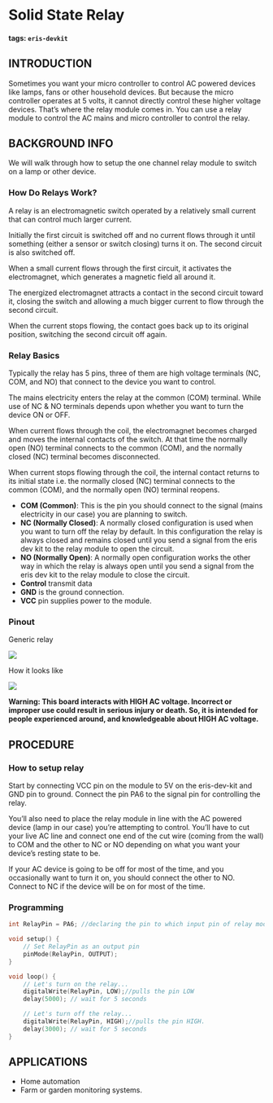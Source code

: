 # Solid State Relay

#### tags: `eris-devkit`

## INTRODUCTION

Sometimes you want your micro controller to control AC powered devices like lamps, fans or other household devices. But because the micro controller operates at 5 volts, it cannot directly control these higher voltage devices. That’s where the relay module comes in. You can use a relay module to control the AC mains and micro controller to control the relay.

## BACKGROUND INFO

We will walk through how to setup the one channel relay module to switch on a lamp or other device.

### How Do Relays Work?

A relay is an electromagnetic switch operated by a relatively small current that can control much larger current.

Initially the first circuit is switched off and no current flows through it until something \(either a sensor or switch closing\) turns it on. The second circuit is also switched off.

When a small current flows through the first circuit, it activates the electromagnet, which generates a magnetic field all around it.

The energized electromagnet attracts a contact in the second circuit toward it, closing the switch and allowing a much bigger current to flow through the second circuit.

When the current stops flowing, the contact goes back up to its original position, switching the second circuit off again.

### Relay Basics

Typically the relay has 5 pins, three of them are high voltage terminals \(NC, COM, and NO\) that connect to the device you want to control.

The mains electricity enters the relay at the common \(COM\) terminal. While use of NC & NO terminals depends upon whether you want to turn the device ON or OFF.

When current flows through the coil, the electromagnet becomes charged and moves the internal contacts of the switch. At that time the normally open \(NO\) terminal connects to the common \(COM\), and the normally closed \(NC\) terminal becomes disconnected.

When current stops flowing through the coil, the internal contact returns to its initial state i.e. the normally closed \(NC\) terminal connects to the common \(COM\), and the normally open \(NO\) terminal reopens.

* **COM \(Common\)**: This is the pin you should connect to the signal \(mains electricity in our case\) you are planning to switch.
* **NC \(Normally Closed\)**: A normally closed configuration is used when you want to turn off the relay by default. In this configuration the relay is always closed and remains closed until you send a signal from the eris dev kit to the relay module to open the circuit.
* **NO \(Normally Open\)**: A normally open configuration works the other way in which the relay is always open until you send a signal from the eris dev kit to the relay module to close the circuit.
* **Control** transmit data
* **GND** is the ground connection.
* **VCC** pin supplies power to the module.

### Pinout

Generic relay

![](https://i.imgur.com/8NuMAID.png)

How it looks like

![](https://i.imgur.com/XrJftak.jpg)

**Warning: This board interacts with HIGH AC voltage. Incorrect or improper use could result in serious injury or death. So, it is intended for people experienced around, and knowledgeable about HIGH AC voltage.**

## PROCEDURE

### How to setup relay

Start by connecting VCC pin on the module to 5V on the eris-dev-kit and GND pin to ground. Connect the pin PA6 to the signal pin for controlling the relay.

You’ll also need to place the relay module in line with the AC powered device \(lamp in our case\) you’re attempting to control. You’ll have to cut your live AC line and connect one end of the cut wire \(coming from the wall\) to COM and the other to NC or NO depending on what you want your device’s resting state to be.

If your AC device is going to be off for most of the time, and you occasionally want to turn it on, you should connect the other to NO. Connect to NC if the device will be on for most of the time.

### Programming

```cpp
int RelayPin = PA6; //declaring the pin to which input pin of relay module is connected.

void setup() {
    // Set RelayPin as an output pin
    pinMode(RelayPin, OUTPUT);
}

void loop() {
    // Let's turn on the relay...
    digitalWrite(RelayPin, LOW);//pulls the pin LOW
    delay(5000); // wait for 5 seconds

    // Let's turn off the relay...
    digitalWrite(RelayPin, HIGH);//pulls the pin HIGH.
    delay(3000); // wait for 5 seconds
}
```

## APPLICATIONS

* Home automation
* Farm or garden monitoring systems.


